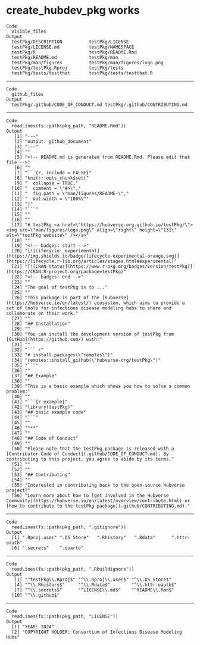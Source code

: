 # create_hubdev_pkg works

    Code
      visible_files
    Output
      testPkg/DESCRIPTION          testPkg/LICENSE              
      testPkg/LICENSE.md           testPkg/NAMESPACE            
      testPkg/R                    testPkg/README.Rmd           
      testPkg/README.md            testPkg/man                  
      testPkg/man/figures          testPkg/man/figures/logo.png 
      testPkg/testPkg.Rproj        testPkg/tests                
      testPkg/tests/testthat       testPkg/tests/testthat.R     

---

    Code
      github_files
    Output
      testPkg/.github/CODE_OF_CONDUCT.md testPkg/.github/CONTRIBUTING.md    

---

    Code
      readLines(fs::path(pkg_path, "README.Rmd"))
    Output
       [1] "---"                                                                                                                                                                                                           
       [2] "output: github_document"                                                                                                                                                                                       
       [3] "---"                                                                                                                                                                                                           
       [4] ""                                                                                                                                                                                                              
       [5] "<!-- README.md is generated from README.Rmd. Please edit that file -->"                                                                                                                                        
       [6] ""                                                                                                                                                                                                              
       [7] "```{r, include = FALSE}"                                                                                                                                                                                       
       [8] "knitr::opts_chunk$set("                                                                                                                                                                                        
       [9] "  collapse = TRUE,"                                                                                                                                                                                            
      [10] "  comment = \"#>\","                                                                                                                                                                                           
      [11] "  fig.path = \"man/figures/README-\","                                                                                                                                                                         
      [12] "  out.width = \"100%\""                                                                                                                                                                                        
      [13] ")"                                                                                                                                                                                                             
      [14] "```"                                                                                                                                                                                                           
      [15] ""                                                                                                                                                                                                              
      [16] ""                                                                                                                                                                                                              
      [17] "# testPkg <a href=\"https://hubverse-org.github.io/testPkg/\"><img src=\"man/figures/logo.png\" align=\"right\" height=\"131\" alt=\"testPkg website\" /></a>"                                                 
      [18] ""                                                                                                                                                                                                              
      [19] "<!-- badges: start -->"                                                                                                                                                                                        
      [20] "[![Lifecycle: experimental](https://img.shields.io/badge/lifecycle-experimental-orange.svg)](https://lifecycle.r-lib.org/articles/stages.html#experimental)"                                                   
      [21] "[![CRAN status](https://www.r-pkg.org/badges/version/testPkg)](https://CRAN.R-project.org/package=testPkg)"                                                                                                    
      [22] "<!-- badges: end -->"                                                                                                                                                                                          
      [23] ""                                                                                                                                                                                                              
      [24] "The goal of testPkg is to ..."                                                                                                                                                                                 
      [25] ""                                                                                                                                                                                                              
      [26] "This package is part of the [hubverse](https://hubverse.io/en/latest/) ecosystem, which aims to provide a set of tools for infectious disease modeling hubs to share and collaborate on their work."
      [27] ""                                                                                                                                                                                                              
      [28] "## Installation"                                                                                                                                                                                               
      [29] ""                                                                                                                                                                                                              
      [30] "You can install the development version of testPkg from [GitHub](https://github.com/) with:"                                                                                                                   
      [31] ""                                                                                                                                                                                                              
      [32] "``` r"                                                                                                                                                                                                         
      [33] "# install.packages(\"remotes\")"                                                                                                                                                                               
      [34] "remotes::install_github(\"hubverse-org/testPkg\")"                                                                                                                                                             
      [35] "```"                                                                                                                                                                                                           
      [36] ""                                                                                                                                                                                                              
      [37] "## Example"                                                                                                                                                                                                    
      [38] ""                                                                                                                                                                                                              
      [39] "This is a basic example which shows you how to solve a common problem:"                                                                                                                                        
      [40] ""                                                                                                                                                                                                              
      [41] "```{r example}"                                                                                                                                                                                                
      [42] "library(testPkg)"                                                                                                                                                                                              
      [43] "## basic example code"                                                                                                                                                                                         
      [44] "```"                                                                                                                                                                                                           
      [45] ""                                                                                                                                                                                                              
      [46] "***"                                                                                                                                                                                                           
      [47] ""                                                                                                                                                                                                              
      [48] "## Code of Conduct"                                                                                                                                                                                            
      [49] ""                                                                                                                                                                                                              
      [50] "Please note that the testPkg package is released with a [Contributor Code of Conduct](.github/CODE_OF_CONDUCT.md). By contributing to this project, you agree to abide by its terms."                          
      [51] ""                                                                                                                                                                                                              
      [52] ""                                                                                                                                                                                                              
      [53] "## Contributing"                                                                                                                                                                                               
      [54] ""                                                                                                                                                                                                              
      [55] "Interested in contributing back to the open-source Hubverse project?"                                                                                                                                          
      [56] "Learn more about how to [get involved in the Hubverse Community](https://hubverse.io/en/latest/overview/contribute.html) or [how to contribute to the testPkg package](.github/CONTRIBUTING.md)."   

---

    Code
      readLines(fs::path(pkg_path, ".gitignore"))
    Output
      [1] ".Rproj.user" ".DS_Store"   ".Rhistory"   ".Rdata"      ".httr-oauth"
      [6] ".secrets"    ".quarto"    

---

    Code
      readLines(fs::path(pkg_path, ".Rbuildignore"))
    Output
       [1] "^testPkg\\.Rproj$" "^\\.Rproj\\.user$" "^\\.DS_Store$"    
       [4] "^\\.Rhistory$"     "^\\.Rdata$"        "^\\.httr-oauth$"  
       [7] "^\\.secrets$"      "^LICENSE\\.md$"    "^README\\.Rmd$"   
      [10] "^\\.github$"      

---

    Code
      readLines(fs::path(pkg_path, "LICENSE"))
    Output
      [1] "YEAR: 2024"                                                      
      [2] "COPYRIGHT HOLDER: Consortium of Infectious Disease Modeling Hubs"

